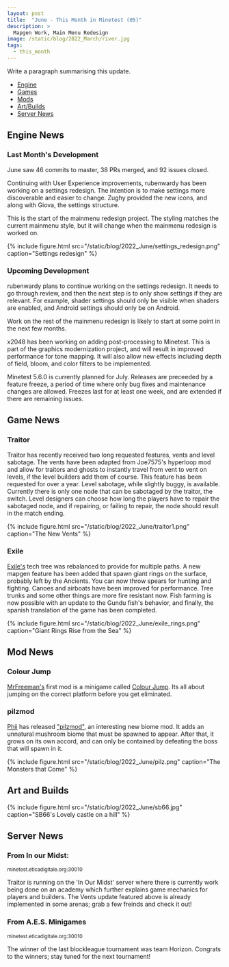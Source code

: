 ```yaml
---
layout: post
title:  "June - This Month in Minetest (05)"
description: >
  Mapgen Work, Main Menu Redesign
image: /static/blog/2022_March/river.jpg
tags:
  - this_month
---
```


Write a paragraph summarising this update.

<!-- more -->

*  [Engine](#engine)
*  [Games](#games)
*  [Mods](#mods)
*  [Art/Builds](#art)
*  [Server News](#s-news)


## Engine News <a name="engine"></a>

### Last Month's Development

June saw 46 commits to master, 38 PRs merged, and 92 issues closed.

Continuing with User Experience improvements, rubenwardy has been working on a
settings redesign. The intention is to make settings more discoverable and
easier to change. Zughy provided the new icons, and along with Giova, the
settings structure.

This is the start of the mainmenu redesign project. The styling matches the
current mainmenu style, but it will change when the mainmenu redesign is worked
on.

{% include figure.html src="/static/blog/2022_June/settings_redesign.png" caption="Settings redesign" %}

### Upcoming Development

rubenwardy plans to continue working on the settings redesign. It needs to go
through review, and then the next step is to only show settings if they are
relevant. For example, shader settings should only be visible when shaders are
enabled, and Android settings should only be on Android.

Work on the rest of the mainmenu redesign is likely to start at some point in
the next few months.

x2048 has been working on adding post-processing to Minetest. This is part
of the graphics modernization project, and will result in improved performance
for tone mapping. It will also allow new effects including depth of field, bloom,
and color filters to be implemented.

Minetest 5.6.0 is currently planned for July. Releases are preceeded by a
feature freeze, a period of time where only bug fixes and maintenance changes
are allowed. Freezes last for at least one week, and are extended if there are
remaining issues.


## Game News <a name="games"></a>

### Traitor

Traitor has recently received two long requested features, vents and level sabotage. The vents have been adapted from Joe7575's hyperloop mod and allow for traitors and ghosts to instantly travel from vent to vent on levels, if the level builders add them of course. This feature has been requested for over a year. Level sabotage, while slightly buggy, is available. Currently there is only one node that can be sabotaged by the traitor, the switch. Level designers can choose how long the players have to repair the sabotaged node, and if repairing, or failing to repair, the node should result in the match ending.


{% include figure.html src="/static/blog/2022_June/traitor1.png" caption="The New Vents" %}

### Exile

[Exile's](https://content.minetest.net/packages/Mantar/exile/) tech tree was rebalanced to provide for multiple paths. A new mapgen feature has been added that spawn giant rings on the surface, probably left by the Ancients.
You can now throw spears for hunting and fighting. Canoes and airboats have been improved for performance. Tree trunks and some other things are more fire resistant now.
Fish farming is now possible with an update to the Gundu fish's behavior, and finally, the spanish translation of the game has been completed.

{% include figure.html src="/static/blog/2022_June/exile_rings.png" caption="Giant Rings Rise from the Sea" %}

## Mod News <a name="mods"></a>

### Colour Jump

[MrFreeman's](https://content.minetest.net/users/MrFreeman/) first mod is a minigame called [Colour Jump](https://content.minetest.net/packages/MrFreeman/colour_jump/). Its all about jumping on the correct platform before you get eliminated.

### pilzmod

[Phii](https://content.minetest.net/users/Phii/) has released ["pilzmod"](https://content.minetest.net/packages/Phii/pilzmod/), an interesting new biome mod. It adds an unnatural mushroom biome that must be spawned to appear. After that, it grows on its own accord, and can only be contained by defeating the boss that will spawn in it. 

{% include figure.html src="/static/blog/2022_June/pilz.png" caption="The Monsters that Come" %}

## Art and Builds <a name="art"></a>

{% include figure.html src="/static/blog/2022_June/sb66.jpg" caption="SB66's Lovely castle on a hill" %}


## Server News <a name="s-news"></a>

### From In our Midst:
<sub>minetest.eticadigitale.org:30010</sub>

Traitor is running on the 'In Our Midst' server where there is currently work being done on an academy which further explains game mechanics for players and builders.
The Vents update featured above is already implemented in some arenas; grab a few freinds and check it out!

### From A.E.S. Minigames
<sub>minetest.eticadigitale.org:30010</sub>

The winner of the last blockleague tournament was team Horizon. Congrats to the winners; stay tuned for the next tournament!
